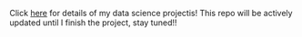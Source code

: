 Click [here](https://github.com/ginochen/openimagechallenge/blob/master/Open_Images_Challenge_2018.ipynb) 
for details of my data science projectis! This repo will be actively updated until I finish the project, stay tuned!!
